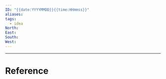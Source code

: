 ```yaml
---
ID: "{{date:YYYYMMDD}}{{time:HHmmss}}"
aliases: 
tags:
  - idea
North: 
East: 
South: 
West:
---
```


---

# Reference